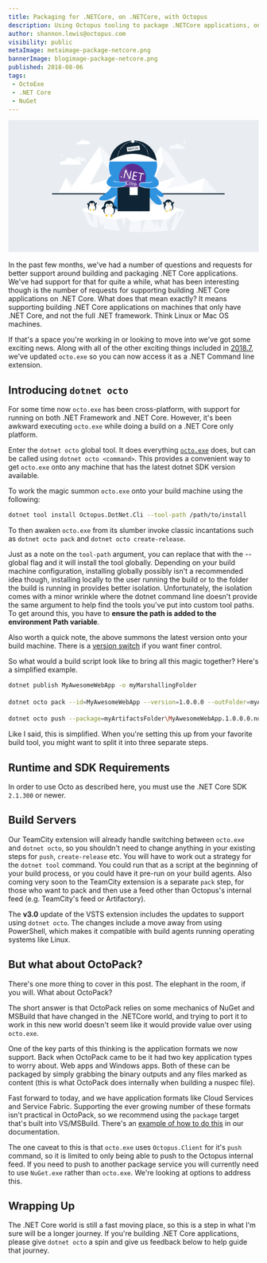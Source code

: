 ```yaml
---
title: Packaging for .NETCore, on .NETCore, with Octopus
description: Using Octopus tooling to package .NETCore applications, on .NETCore
author: shannon.lewis@octopus.com
visibility: public
metaImage: metaimage-package-netcore.png
bannerImage: blogimage-package-netcore.png
published: 2018-08-06
tags:
 - OctoExe
 - .NET Core
 - NuGet
---
```


![Octopus Packaging .NET Core banner](blogimage-package-netcore.png)

In the past few months, we've had a number of questions and requests for better support around building and packaging .NET Core applications. We've had support for that for quite a while, what has been interesting though is the number of requests for supporting building .NET Core applications on .NET Core. What does that mean exactly? It means supporting building .NET Core applications on machines that only have .NET Core, and not the full .NET framework. Think Linux or Mac OS machines.

If that's a space you're working in or looking to move into we've got some exciting news. Along with all of the other exciting things included in [2018.7](https://octopus.com/blog/octopus-release-2018.7), we've updated `octo.exe` so you can now access it as a .NET Command line extension.

## Introducing `dotnet octo`

For some time now `octo.exe` has been cross-platform, with support for running on both .NET Framework and .NET Core. However, it's been awkward executing `octo.exe` while doing a build on a .NET Core only platform.

Enter the `dotnet octo` global tool. It does everything [`octo.exe`](https://octopus.com/docs/api-and-integration/octo.exe-command-line) does, but can be called using `dotnet octo <command>`. This provides a convenient way to get `octo.exe` onto any machine that has the latest dotnet SDK version available.

To work the magic summon `octo.exe` onto your build machine using the following:
```bash
dotnet tool install Octopus.DotNet.Cli --tool-path /path/to/install
```

To then awaken `octo.exe` from its slumber invoke classic incantations such as `dotnet octo pack` and `dotnet octo create-release`.

Just as a note on the `tool-path` argument, you can replace that with the --global flag and it will install the tool globally. Depending on your build machine configuration, installing globally possibly isn't a recommended idea though, installing locally to the user running the build or to the folder the build is running in provides better isolation. Unfortunately, the isolation comes with a minor wrinkle where the dotnet command line doesn't provide the same argument to help find the tools you've put into custom tool paths. To get around this, you have to **ensure the path is added to the environment Path variable**.

Also worth a quick note, the above summons the latest version onto your build machine. There is a [version switch](https://docs.microsoft.com/en-us/dotnet/core/tools/dotnet-tool-install) if you want finer control.

So what would a build script look like to bring all this magic together? Here's a simplified example.
```bash
dotnet publish MyAwesomeWebApp -o myMarshallingFolder

dotnet octo pack --id=MyAwesomeWebApp --version=1.0.0.0 --outFolder=myArtifactsFolder --basePath=myMarshallingFolder

dotnet octo push --package=myArtifactsFolder\MyAwesomeWebApp.1.0.0.0.nupkg --server=https://my.octopus.url --apiKey API-XXXXXXXXXXXXXXXX
```

Like I said, this is simplified. When you're setting this up from your favorite build tool, you might want to split it into three separate steps.

## Runtime and SDK Requirements

In order to use Octo as described here, you must use the .NET Core SDK `2.1.300` or newer.

## Build Servers

Our TeamCity extension will already handle switching between `octo.exe` and `dotnet octo`, so you shouldn't need to change anything in your existing steps for `push`, `create-release` etc. You will have to work out a strategy for the `dotnet tool` command. You could run that as a script at the beginning of your build process, or you could have it pre-run on your build agents. Also coming very soon to the TeamCity extension is a separate `pack` step, for those who want to pack and then use a feed other than Octopus's internal feed (e.g. TeamCity's feed or Artifactory).

The **v3.0** update of the VSTS extension includes the updates to support using `dotnet octo`. The changes include a move away from using PowerShell, which makes it compatible with build agents running operating systems like Linux.

## But what about OctoPack?
There's one more thing to cover in this post. The elephant in the room, if you will. What about OctoPack?

The short answer is that OctoPack relies on some mechanics of NuGet and MSBuild that have changed in the .NETCore world, and trying to port it to work in this new world doesn't seem like it would provide value over using `octo.exe`.

One of the key parts of this thinking is the application formats we now support. Back when OctoPack came to be it had two key application types to worry about. Web apps and Windows apps. Both of these can be packaged by simply grabbing the binary outputs and any files marked as content (this is what OctoPack does internally when building a nuspec file).

Fast forward to today, and we have application formats like Cloud Services and Service Fabric. Supporting the ever growing number of these formats isn't practical in OctoPack, so we recommend using the `package` target that's built into VS/MSBuild. There's an [example of how to do this](https://octopus.com/docs/deployment-examples/deploying-asp.net-core-web-applications) in our documentation.

The one caveat to this is that `octo.exe` uses `Octopus.Client` for it's `push` command, so it is limited to only being able to push to the Octopus internal feed. If you need to push to another package service you will currently need to use `NuGet.exe` rather than `octo.exe`. We're looking at options to address this.

## Wrapping Up

The .NET Core world is still a fast moving place, so this is a step in what I'm sure will be a longer journey. If you're building .NET Core applications, please give `dotnet octo` a spin and give us feedback below to help guide that journey.
